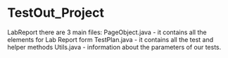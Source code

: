 # TestOut_Project
LabReport
there are 3 main files:
PageObject.java - it contains all the elements for Lab Report form
TestPlan.java - it contains all the test and helper methods
Utils.java - information about the parameters of our tests.
